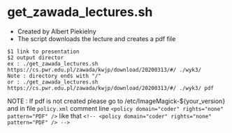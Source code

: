 # get_zawada_lectures.sh 
- Created by Albert Piekielny
- The script downloads the lecture and creates a pdf file

```
$1 link to presentation
$2 output director
ex : ./get_zawada_lectures.sh https://cs.pwr.edu.pl/zawada/kwjp/download/20200313/#/ ./wyk3/
Note : directory ends with "/"
or : ./get_zawada_lectures.sh https://cs.pwr.edu.pl/zawada/kwjp/download/20200313/#/ ./wyk3/ pdf 

```
NOTE : If pdf is not created please go to /etc/ImageMagick-${your_version} and in file ```policy.xml``` comment line
```<policy domain="coder" rights="none" pattern="PDF" />``` like that ```<!-- <policy domain="coder" rights="none" pattern="PDF" /> -->```
